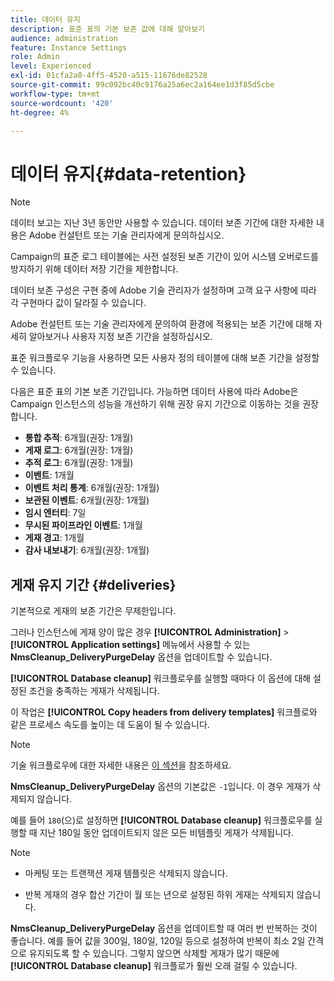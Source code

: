 ```yaml
---
title: 데이터 유지
description: 표준 표의 기본 보존 값에 대해 알아보기
audience: administration
feature: Instance Settings
role: Admin
level: Experienced
exl-id: 01cfa2a0-4ff5-4520-a515-11676de82528
source-git-commit: 99c092bc40c9176a25a6ec2a164ee1d3f85d5cbe
workflow-type: tm+mt
source-wordcount: '420'
ht-degree: 4%

---
```


# 데이터 유지{#data-retention}

>[!NOTE]
>
>데이터 보고는 지난 3년 동안만 사용할 수 있습니다. 데이터 보존 기간에 대한 자세한 내용은 Adobe 컨설턴트 또는 기술 관리자에게 문의하십시오.

Campaign의 표준 로그 테이블에는 사전 설정된 보존 기간이 있어 시스템 오버로드를 방지하기 위해 데이터 저장 기간을 제한합니다.

데이터 보존 구성은 구현 중에 Adobe 기술 관리자가 설정하며 고객 요구 사항에 따라 각 구현마다 값이 달라질 수 있습니다.

Adobe 컨설턴트 또는 기술 관리자에게 문의하여 환경에 적용되는 보존 기간에 대해 자세히 알아보거나 사용자 지정 보존 기간을 설정하십시오.

표준 워크플로우 기능을 사용하면 모든 사용자 정의 테이블에 대해 보존 기간을 설정할 수 있습니다.

다음은 표준 표의 기본 보존 기간입니다. 가능하면 데이터 사용에 따라 Adobe은 Campaign 인스턴스의 성능을 개선하기 위해 권장 유지 기간으로 이동하는 것을 권장합니다.

* **통합 추적**: 6개월(권장: 1개월)
* **게재 로그**: 6개월(권장: 1개월)
* **추적 로그**: 6개월(권장: 1개월)
* **이벤트**: 1개월
* **이벤트 처리 통계**: 6개월(권장: 1개월)
* **보관된 이벤트**: 6개월(권장: 1개월)
* **임시 엔터티**: 7일
* **무시된 파이프라인 이벤트**: 1개월
* **게재 경고**: 1개월
* **감사 내보내기**: 6개월(권장: 1개월)

## 게재 유지 기간 {#deliveries}

기본적으로 게재의 보존 기간은 무제한입니다.

그러나 인스턴스에 게재 양이 많은 경우 **[!UICONTROL Administration]** > **[!UICONTROL Application settings]** 메뉴에서 사용할 수 있는 **NmsCleanup_DeliveryPurgeDelay** 옵션을 업데이트할 수 있습니다.

**[!UICONTROL Database cleanup]** 워크플로우를 실행할 때마다 이 옵션에 대해 설정된 조건을 충족하는 게재가 삭제됩니다.

이 작업은 **[!UICONTROL Copy headers from delivery templates]** 워크플로와 같은 프로세스 속도를 높이는 데 도움이 될 수 있습니다.

>[!NOTE]
>
>기술 워크플로우에 대한 자세한 내용은 [이 섹션](technical-workflows.md)을 참조하세요.


**NmsCleanup_DeliveryPurgeDelay** 옵션의 기본값은 `-1`입니다. 이 경우 게재가 삭제되지 않습니다.

예를 들어 `180`(으)로 설정하면 **[!UICONTROL Database cleanup]** 워크플로우를 실행할 때 지난 180일 동안 업데이트되지 않은 모든 비템플릿 게재가 삭제됩니다.

>[!NOTE]
>
>* 마케팅 또는 트랜잭션 게재 템플릿은 삭제되지 않습니다.
>
>* 반복 게재의 경우 합산 기간이 월 또는 년으로 설정된 하위 게재는 삭제되지 않습니다.

**NmsCleanup_DeliveryPurgeDelay** 옵션을 업데이트할 때 여러 번 반복하는 것이 좋습니다. 예를 들어 값을 300일, 180일, 120일 등으로 설정하여 반복이 최소 2일 간격으로 유지되도록 할 수 있습니다. 그렇지 않으면 삭제할 게재가 많기 때문에 **[!UICONTROL Database cleanup]** 워크플로가 훨씬 오래 걸릴 수 있습니다.

